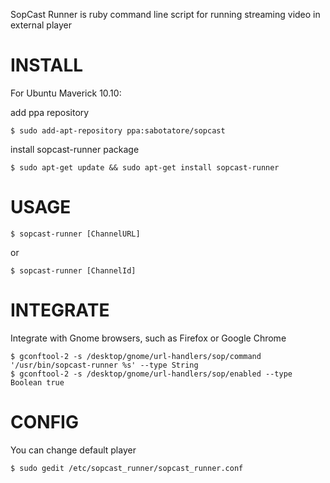 SopCast Runner is ruby command line script for running streaming video in external player

INSTALL
=======

For Ubuntu Maverick 10.10:

add ppa repository

    $ sudo add-apt-repository ppa:sabotatore/sopcast

install sopcast-runner package
    
    $ sudo apt-get update && sudo apt-get install sopcast-runner

USAGE
=====

    $ sopcast-runner [ChannelURL]

or

    $ sopcast-runner [ChannelId]

INTEGRATE
=========

Integrate with Gnome browsers, such as Firefox or Google Chrome

    $ gconftool-2 -s /desktop/gnome/url-handlers/sop/command '/usr/bin/sopcast-runner %s' --type String
    $ gconftool-2 -s /desktop/gnome/url-handlers/sop/enabled --type Boolean true

CONFIG
======

You can change default player

    $ sudo gedit /etc/sopcast_runner/sopcast_runner.conf
